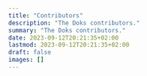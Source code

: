 ```yaml
---
title: "Contributors"
description: "The Doks contributors."
summary: "The Doks contributors."
date: 2023-09-12T20:21:35+02:00
lastmod: 2023-09-12T20:21:35+02:00
draft: false
images: []
---
```

